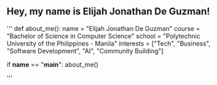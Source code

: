 ## Hey, my name is Elijah Jonathan De Guzman!

'''
def about_me():
    name = "Elijah Jonathan De Guzman"
    course = "Bachelor of Science in Computer Science"
    school = "Polytechnic University of the Philippines - Manila"
    interests = ["Tech", "Business", "Software Development", "AI", "Community Building"]
    
if __name__ == "__main__":
    about_me()

'''
